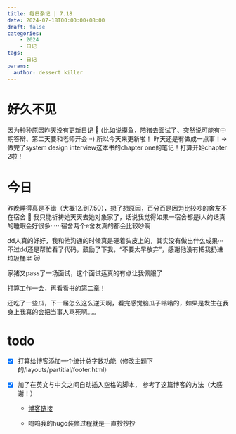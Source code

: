 ```yaml
---
title: 每日杂记 | 7.18
date: 2024-07-18T00:00:00+08:00
draft: false
categories: 
    - 2024
    - 日记
tags:
    - 日记
params:
  author: dessert killer
---
```


# 好久不见

因为种种原因昨天没有更新日记 :pleading_face: (比如说摸鱼，陪猪去面试了、突然说可能有中期答辩、第二天要和老师开会···)
所以今天来更新啦！
昨天还是有做成一点事！-> 做完了system design interview这本书的chapter one的笔记！打算开始chapter 2啦！


# 今日

昨晚睡得真是不错（大概12.到7.50），想了想原因，百分百是因为比较吵的舍友不在宿舍 :face_with_head_bandage: 我只能祈祷她天天去她对象家了，话说我觉得如果一宿舍都是i人的话真的睡眠会好很多······宿舍两个e舍友真的都会比较吵啊

dd人真的好好，我和他沟通的时候真是硬着头皮上的，其实没有做出什么成果···不过dd还是帮忙看了代码，鼓励了下我，“不要太早放弃”，感谢他没有把我扔进垃圾桶里 :crying_cat_face:

家猪又pass了一场面试，这个面试运真的有点让我佩服了

打算工作一会，再看看书的第二章！

还吃了一些瓜，下一届怎么这么逆天啊，看完感觉脑瓜子嗡嗡的，如果是发生在我身上我真的会把当事人骂死啊。。。

# todo

- [x] 打算给博客添加一个统计总字数功能（修改主题下的/layouts/partitial/footer.html）

- [x] 加了在英文与中文之间自动插入空格的脚本， 参考了这篇博客的方法（大感谢！）
  - [博客链接](https://huuuuuuo.github.io/post/hugo%E4%B8%AD%E8%8B%B1%E6%96%87%E4%B9%8B%E9%97%B4%E8%87%AA%E5%8A%A8%E5%8A%A0%E7%A9%BA%E6%A0%BC/)

  - 呜呜我的hugo装修过程就是一直抄抄抄

